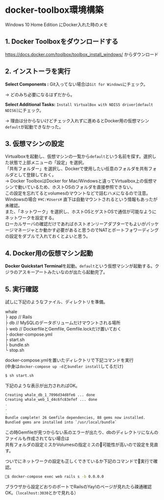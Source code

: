 # docker-toolbox環境構築
Windows 10 Home Edition にDocker入れた時のメモ



## 1. Docker Toolboxをダウンロードする

   https://docs.docker.com/toolbox/toolbox_install_windows/ からダウンロード

## 2. インストーラを実行

   **Select Components :** Git入ってない場合は`Git for Windows`にチェック。

   → どのみち必要になるはずだから。

   **Select Additional Tasks:** `Install VirtualBox with NDIS5 driver[default NDIS6]`にチェック。

   → 理由は分からないけどチェック入れずに進めるとDocker用の仮想マシン`default`が起動できなかった。

## 3. 仮想マシンの設定

   Virtualboxを起動し、仮想マシンの一覧から`default`という名前を探す。選択した状態で上部メニューの「設定」を選択。  
   「共有フォルダー」を選択し、Dockerで使用したい任意のフォルダを共有フォルダとして登録しておく。  
   → Docker ToolboxはDocker for Mac/Windowsと違ってVirtualbox上の仮想マシンで動いているため、ホストOSのフォルダを直接参照できない。  
     この設定を忘れてるとvolumesのマウントなどで詰むハメになるので注意。  
     Windowsの場合 `¥¥C:¥Users¥` 直下は自動マウントされるという情報もあったが未確認。  
   また、「ネットワーク」を選択し、ホストOSとゲストOSで通信が可能なようにネットワークを設定する。  
   ローカルサーバの確認だけであればホストオンリーアダプターでもよいがパッケージマネージャとか動かす必要があると思うのでNATとポートフォワーディングの設定をダブルで入れておくとよいと思う。

## 4. Docker用の仮想マシン起動

   **Docker Quickstart Terminal**を起動。`default`という仮想マシンが起動する。クジラのアスキーアートみたいなのが出たら起動完了。

## 5. 実行確認

   試しに下記のようなファイル、ディレクトリを準備。  
  
   whale  
   ├ app  // Rails  
   ├ db   // MySQLのデータボリュームだけマウントされる場所  
   ├ web  // DockerfileとGemfile, Gemfile.lockだけ置いておく  
   ├ docker-compose.yml  
   ├ start.sh  
   ├ bundle.sh  
   └ stop.sh  

   docker-compose.ymlを置いたディレクトリで下記コマンドを実行  
   (中身は`docker-compose up -d`と`bundler install`してるだけ)

   ```bash
   $ sh start.sh
   ```

   下記のような表示が出力されればOK。

   ```bash
   Creating whale_db_1_7096d34d8fe6 ... done
   Creating whale_web_1_d4c6fc83efef ... done
   .
   .
   .
   Bundle complete! 26 Gemfile dependencies, 88 gems now installed.
   Bundled gems are installed into `/usr/local/bundle`
   ```
  
  この時Gemfileが見つからない系のエラーが出たり、dbのディレクトリになんのファイルも作成されてない場合は  
  共有フォルダの設定ミスかVolumesの指定ミスの可能性が高いので設定を見直す。  
    
  ついでにネットワークの設定も正しくできているか下記のコマンドで実行で確認。

  ```bash
  $ docker-compose exec web rails s -b 0.0.0.0
  ```

  ブラウザから設定どおりのポートでRailsのYay!のページが見れたら疎通確認OK。（`localhost:3030`とかで見れる）
